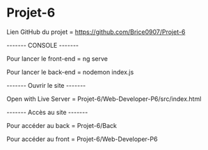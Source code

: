 # Projet-6

Lien GitHub du projet = https://github.com/Brice0907/Projet-6



------- CONSOLE -------

Pour lancer le front-end = ng serve

Pour lancer le back-end = nodemon index.js

------- Ouvrir le site -------

Open with Live Server = Projet-6/Web-Developer-P6/src/index.html


------- Accès au site -------

Pour accéder au back = Projet-6/Back

Pour accéder au front = Projet-6/Web-Developer-P6